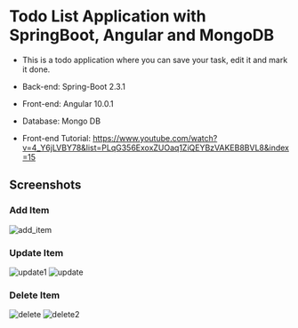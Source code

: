# Todo List Application with SpringBoot, Angular and MongoDB
* This is a todo application where you can save your task, edit it and mark it done.
* Back-end: Spring-Boot 2.3.1
* Front-end: Angular 10.0.1 
* Database: Mongo DB

* Front-end Tutorial: https://www.youtube.com/watch?v=4_Y6jLVBY78&list=PLqG356ExoxZUOaq1ZiQEYBzVAKEB8BVL8&index=15

## Screenshots
### Add Item
![add_item](https://user-images.githubusercontent.com/24587896/87429873-1779ca00-c5ed-11ea-9042-747753c722b3.png)

### Update Item
![update1](https://user-images.githubusercontent.com/24587896/87430271-a4248800-c5ed-11ea-940e-58f7f8df949a.png)
![update](https://user-images.githubusercontent.com/24587896/87430151-7a6b6100-c5ed-11ea-905b-b7a401dd11c4.png)

### Delete Item
![delete](https://user-images.githubusercontent.com/24587896/87430395-d635ea00-c5ed-11ea-98db-db430fe97f44.png)
![delete2](https://user-images.githubusercontent.com/24587896/87430398-d7ffad80-c5ed-11ea-8743-075141d7ec4b.png)

